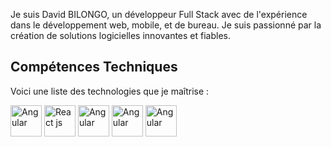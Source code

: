 Je suis David BILONGO, un développeur Full Stack avec de l'expérience dans le développement web, mobile, et de bureau. Je suis passionné par la création de solutions logicielles innovantes et fiables.

## Compétences Techniques
Voici une liste des technologies que je maîtrise :
<div>
  <img src="https://angular.io/assets/images/logos/angular/angular.png" alt="Angular" width="50" height="50">
   <img src="https://www.google.com/url?sa=i&url=https%3A%2F%2Fwww.iconfinder.com%2Ficons%2F7526871%2Freact_programing_icon&psig=AOvVaw0Kdi98tq5Jl5zcXsDtL1RE&ust=1714484284811000&source=images&cd=vfe&opi=89978449&ved=0CBIQjRxqFwoTCIDV0ujF54UDFQAAAAAdAAAAABAE" alt="React js" width="50" height="50">
   <img src="https://angular.io/assets/images/logos/angular/angular.png" alt="Angular" width="50" height="50">
   <img src="https://angular.io/assets/images/logos/angular/angular.png" alt="Angular" width="50" height="50">
   <img src="https://angular.io/assets/images/logos/angular/angular.png" alt="Angular" width="50" height="50">
</div>

